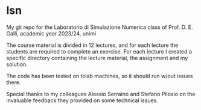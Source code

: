 # lsn
My git repo for the Laboratorio di Simulazione Numerica class of Prof. D. E. Galli, academic year 2023/24, unimi

The course material is divided in 12 lectures, and for each lecture the students are required to complete an exercise. For each lecture I created a specific directory containing the lecture material, the assignment and my solution.

The code has been tested on tolab machines, so it should run w/out issues there.

Special thanks to my colleagues Alessio Serraino and Stefano Pilosio on the invaluable feedback they provided on some technical issues.
